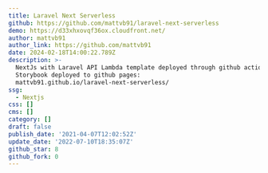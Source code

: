 ```yaml
---
title: Laravel Next Serverless
github: https://github.com/mattvb91/laravel-next-serverless
demo: https://d33xhxovqf36ox.cloudfront.net/
author: mattvb91
author_link: https://github.com/mattvb91
date: 2024-02-18T14:00:22.789Z
description: >-
  NextJs with Laravel API Lambda template deployed through github actions with
  Storybook deployed to github pages:
  mattvb91.github.io/laravel-next-serverless/
ssg:
  - Nextjs
css: []
cms: []
category: []
draft: false
publish_date: '2021-04-07T12:02:52Z'
update_date: '2022-07-10T18:35:07Z'
github_star: 8
github_fork: 0
---
```

